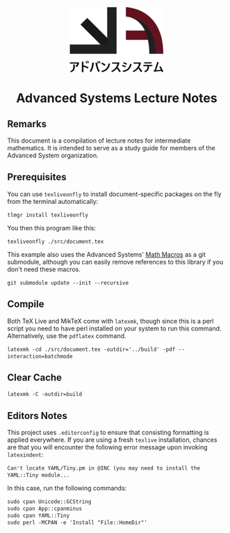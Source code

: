 <p align="center">
  <a title="Project Logo">
    <img height="150" style="margin-top:15px" src="https://raw.githubusercontent.com/Advanced-Systems/vector-assets/master/advanced-systems-logo-annotated.svg">
  </a>
</p>

<h1 align="center">Advanced Systems Lecture Notes</h1>

## Remarks

This document is a compilation of lecture notes for intermediate mathematics. It
is intended to serve as a study guide for members of the Advanced System organization.

## Prerequisites

You can use `texliveonfly` to install document-specific packages on the fly from
the terminal automatically:

```cli
tlmgr install texliveonfly
```

You then this program like this:

```cli
texliveonfly ./src/document.tex
```

This example also uses the Advanced Systems' [Math Macros](https://github.com/Advanced-Systems/mathmacros)
as a git submodule, although you can easily remove references to this library if
you don't need these macros.

```cli
git submodule update --init --recursive
```

## Compile

Both TeX Live and MikTeX come with `latexmk`, though since this is a
perl script you need to have perl installed on your system to run
this command. Alternatively, use the `pdflatex` command.

```cli
latexmk -cd ./src/document.tex -outdir='../build' -pdf --interaction=batchmode
```

## Clear Cache

```cli
latexmk -C -outdir=build
```

## Editors Notes

This project uses `.editorconfig` to ensure that consisting formatting is applied
everywhere. If you are using a fresh `texlive` installation, chances are that you
will encounter the following error message upon invoking `latexindent`:

```cli
Can't locate YAML/Tiny.pm in @INC (you may need to install the YAML::Tiny module...
```

In this case, run the following commands:

```cli
sudo cpan Unicode::GCString
sudo cpan App::cpanminus
sudo cpan YAML::Tiny
sudo perl -MCPAN -e 'Install "File::HomeDir"'
```
